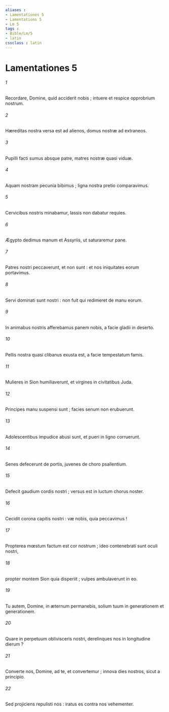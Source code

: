 ```yaml
---
aliases : 
- Lamentationes 5
- Lamentations 5
- Lm 5
tags : 
- Bible/Lm/5
- latin
cssclass : latin
---
```


# Lamentationes 5

###### 1
Recordare, Domine, quid acciderit nobis ; intuere et respice opprobrium nostrum.
###### 2
Hæreditas nostra versa est ad alienos, domus nostræ ad extraneos.
###### 3
Pupilli facti sumus absque patre, matres nostræ quasi viduæ.
###### 4
Aquam nostram pecunia bibimus ; ligna nostra pretio comparavimus.
###### 5
Cervicibus nostris minabamur, lassis non dabatur requies.
###### 6
Ægypto dedimus manum et Assyriis, ut saturaremur pane.
###### 7
Patres nostri peccaverunt, et non sunt : et nos iniquitates eorum portavimus.
###### 8
Servi dominati sunt nostri : non fuit qui redimeret de manu eorum.
###### 9
In animabus nostris afferebamus panem nobis, a facie gladii in deserto.
###### 10
Pellis nostra quasi clibanus exusta est, a facie tempestatum famis.
###### 11
Mulieres in Sion humiliaverunt, et virgines in civitatibus Juda.
###### 12
Principes manu suspensi sunt ; facies senum non erubuerunt.
###### 13
Adolescentibus impudice abusi sunt, et pueri in ligno corruerunt.
###### 14
Senes defecerunt de portis, juvenes de choro psallentium.
###### 15
Defecit gaudium cordis nostri ; versus est in luctum chorus noster.
###### 16
Cecidit corona capitis nostri : væ nobis, quia peccavimus !
###### 17
Propterea mœstum factum est cor nostrum ; ideo contenebrati sunt oculi nostri,
###### 18
propter montem Sion quia disperiit ; vulpes ambulaverunt in eo.
###### 19
Tu autem, Domine, in æternum permanebis, solium tuum in generationem et generationem.
###### 20
Quare in perpetuum oblivisceris nostri, derelinques nos in longitudine dierum ?
###### 21
Converte nos, Domine, ad te, et convertemur ; innova dies nostros, sicut a principio.
###### 22
Sed projiciens repulisti nos : iratus es contra nos vehementer.
